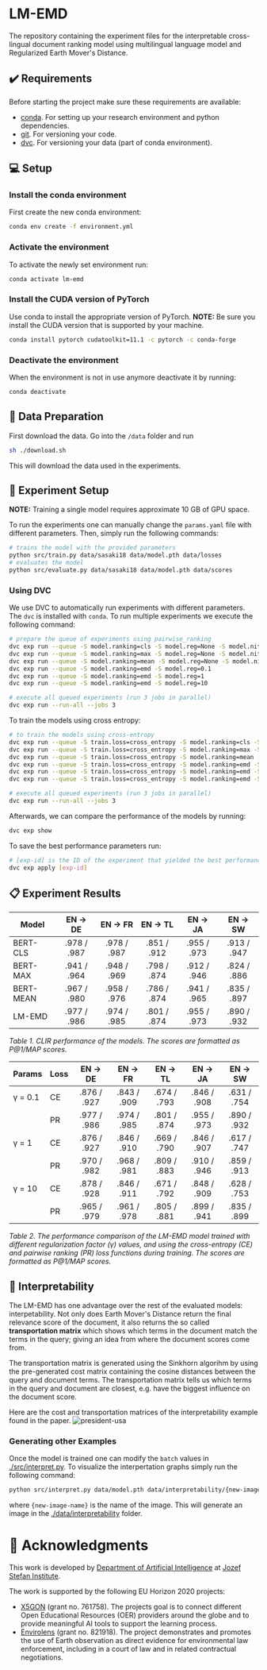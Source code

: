# LM-EMD
The repository containing the experiment files for the interpretable
cross-lingual document ranking model using multilingual language model
and Regularized Earth Mover's Distance.


## ✔️ Requirements
Before starting the project make sure these requirements are available:
- [conda][conda]. For setting up your research environment and python dependencies.
- [git][git]. For versioning your code.
- [dvc][dvc]. For versioning your data (part of conda environment).

## 💻 Setup

### Install the conda environment

First create the new conda environment:

```bash
conda env create -f environment.yml
```

### Activate the environment

To activate the newly set environment run:

```bash
conda activate lm-emd
```

### Install the CUDA version of PyTorch

Use conda to install the appropriate version of PyTorch. **NOTE:** Be
sure you install the CUDA version that is supported by your machine.

```bash
conda install pytorch cudatoolkit=11.1 -c pytorch -c conda-forge
```

### Deactivate the environment

When the environment is not in use anymore deactivate it by running:

```bash
conda deactivate
```

## 💾 Data Preparation

First download the data. Go into the `/data` folder and run

```bash
sh ./download.sh
```

This will download the data used in the experiments.

## 🥼 Experiment Setup

**NOTE:** Training a single model requires approximate 10 GB of GPU space.

To run the experiments one can manually change the `params.yaml` file with
different parameters. Then, simply run the following commands:

```bash
# trains the model with the provided parameters
python src/train.py data/sasaki18 data/model.pth data/losses
# evaluates the model
python src/evaluate.py data/sasaki18 data/model.pth data/scores
```

### Using DVC

We use DVC to automatically run experiments with different parameters. The `dvc`
is installed with `conda`. To run multiple experiments we execute the following
command:

```bash
# prepare the queue of experiments using pairwise_ranking
dvc exp run --queue -S model.ranking=cls -S model.reg=None -S model.nit=None
dvc exp run --queue -S model.ranking=max -S model.reg=None -S model.nit=None
dvc exp run --queue -S model.ranking=mean -S model.reg=None -S model.nit=None
dvc exp run --queue -S model.ranking=emd -S model.reg=0.1
dvc exp run --queue -S model.ranking=emd -S model.reg=1
dvc exp run --queue -S model.ranking=emd -S model.reg=10

# execute all queued experiments (run 3 jobs in parallel)
dvc exp run --run-all --jobs 3
```

To train the models using cross entropy:
```bash
# to train the models using cross-entropy
dvc exp run --queue -S train.loss=cross_entropy -S model.ranking=cls -S model.reg=None -S model.nit=None
dvc exp run --queue -S train.loss=cross_entropy -S model.ranking=max -S model.reg=None -S model.nit=None
dvc exp run --queue -S train.loss=cross_entropy -S model.ranking=mean -S model.reg=None -S model.nit=None
dvc exp run --queue -S train.loss=cross_entropy -S model.ranking=emd -S model.reg=0.1
dvc exp run --queue -S train.loss=cross_entropy -S model.ranking=emd -S model.reg=1
dvc exp run --queue -S train.loss=cross_entropy -S model.ranking=emd -S model.reg=10

# execute all queued experiments (run 3 jobs in parallel)
dvc exp run --run-all --jobs 3
```

Afterwards, we can compare the performance of the models by running:

```bash
dvc exp show
```

To save the best performance parameters run:

```bash
# [exp-id] is the ID of the experiment that yielded the best performance
dvc exp apply [exp-id]
```


## 📋 Experiment Results


| Model    	| EN → DE     | EN → FR     | EN → TL     | EN → JA     | EN → SW     |
|-----------|:-----------:|:-----------:|:-----------:|:-----------:|:-----------:|
| BERT-CLS  | .978 / .987 | .978 / .987 | .851 / .912 | .955 / .973 | .913 / .947 |
| BERT-MAX  | .941 / .964 | .948 / .969 | .798 / .874 | .912 / .946 | .824 / .886 |
| BERT-MEAN | .967 / .980 | .958 / .976 | .786 / .874 | .941 / .965 | .835 / .897 |
| LM-EMD   	| .977 / .986 | .974 / .985 | .801 / .874 | .955 / .973 | .890 / .932 |

*Table 1. CLIR performance of the models. The scores are formatted as P@1/MAP scores.*



| Params  | Loss   | EN → DE     | EN → FR     | EN → TL     | EN → JA     | EN → SW     |
|---------|--------|:-----------:|:-----------:|:-----------:|:-----------:|:-----------:|
| γ = 0.1 | CE     | .876 / .927 | .843 / .909 | .674 / .793 | .846 / .908 | .631 / .754 |
|         | PR     | .977 / .986 | .974 / .985 | .801 / .874 | .955 / .973 | .890 / .932 |
| γ = 1   | CE     | .876 / .927 | .846 / .910 | .669 / .790 | .846 / .907 | .617 / .747 |
|         | PR     | .970 / .982 | .968 / .981 | .809 / .883 | .910 / .946 | .859 / .913 |
| γ = 10  | CE     | .878 / .928 | .846 / .911 | .671 / .792 | .848 / .909 | .628 / .753 |
|         | PR     | .965 / .979 | .961 / .978 | .805 / .881 | .899 / .941 | .835 / .899 |

*Table 2. The performance comparison of the LM-EMD model trained with different regularization
factor (γ) values, and using the cross-entropy (CE) and pairwise ranking (PR) loss functions
during training. The scores are formatted as P@1/MAP scores.*

## 🔎 Interpretability

The LM-EMD has one advantage over the rest of the evaluated models: interpetability.
Not only does Earth Mover's Distance return the final relevance score of the document,
it also returns the so called **transportation matrix** which shows which terms in the
document match the terms in the query; giving an idea from where the document
scores come from.

The transportation matrix is generated using the Sinkhorn algorihm by using the pre-generated
cost matrix containing the cosine distances between the query and document terms.
The transportation matrix tells us which terms in the query and document are closest, e.g.
have the biggest influence on the document score.

Here are the cost and transportation matrices of the interpretability example found in the
paper.
![president-usa](./data/interpretability/president-usa.png)


### Generating other Examples

Once the model is trained one can modify the `batch` values in [./src/interpret.py][interpret].
To visualize the interpertation graphs simply run the following command:

```bash
python src/interpret.py data/model.pth data/interpretability/{new-image-name}.png
```

where `{new-image-name}` is the name of the image. This will generate an image in the
[./data/interpretability][interdata] folder.

# 🏬 Acknowledgments
This work is developed by [Department of Artificial Intelligence][ailab] at [Jozef Stefan Institute][ijs].

The work is supported by the following EU Horizon 2020 projects:
- [X5GON][x5gon] (grant no. 761758). The projects goal is to connect different Open Educational Resources (OER) providers around the globe and to provide meaningful
 AI tools to support the learning process.
- [Envirolens][elens] (grant no. 821918). The project demonstrates and promotes the use of Earth observation as direct evidence for environmental law enforcement,
including in a court of law and in related contractual negotiations.










[git]: https://git-scm.com/
[dvc]: https://dvc.org/
[conda]: https://docs.conda.io/en/latest/

[interpret]: ./src/interpret.py
[interdata]: ./data/interpretability

[ailab]: http://ailab.ijs.si/
[ijs]: https://www.ijs.si/
[elens]: https://envirolens.eu/
[x5gon]: https://www.x5gon.org/

